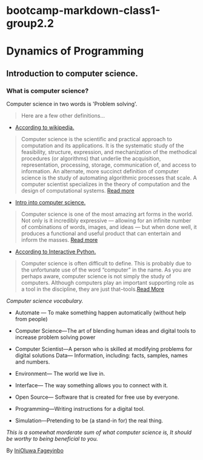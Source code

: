 # bootcamp-markdown-class1-group2.2

# Dynamics of Programming

## Introduction to computer science.
### What is computer science?
Computer science in two words is 'Problem solving'.
> Here are a few other definitions...
- [According to wikipedia.](https://en.wikipedia.org/wiki/Computer_science)
> Computer science is the scientific and practical approach to computation and its applications. It is the systematic study of the feasibility, structure, expression, and mechanization of the methodical procedures (or algorithms) that underlie the acquisition, representation, processing, storage, communication of, and access to information. An alternate, more succinct definition of computer science is the study of automating algorithmic processes that scale. A computer scientist specializes in the theory of computation and the design of computational systems. [Read more](https://en.wikipedia.org/wiki/Computer_science)
- [Intro into computer science.](https://studio.code.org/unplugged/unplug1.pdf)
> Computer science is one of the most amazing art forms in the world. Not only is it incredibly
expressive — allowing for an infinite number of combinations of words, images, and ideas —
but when done well, it produces a functional and useful product that can entertain and
inform the masses. [Read more](https://studio.code.org/unplugged/unplug1.pdf)

- [According to Interactive Python.](http://interactivepython.org/courselib/static/pythonds/Introduction/WhatIsComputerScience.html)
> Computer science is often difficult to define. This is probably due to the unfortunate use of the word “computer” in the name. As you are perhaps aware, computer science is not simply the study of computers. Although computers play an important supporting role as a tool in the discipline, they are just that–tools.[Read More](http://interactivepython.org/courselib/static/pythonds/Introduction/WhatIsComputerScience.html)

*Computer science vocabulary.*
- Automate — To make something happen
automatically (without help from people)

- Computer Science—The art of blending
human ideas and digital tools to increase
problem solving power

- Computer Scientist—A person who is skilled
at modifying problems for digital solutions
Data— Information, including: facts, samples,
names and numbers.

- Environment— The world we live in.

- Interface— The way something allows you to
connect with it.

- Open Source— Software that is created for
free use by everyone.

- Programming—Writing instructions for a
digital tool.

- Simulation—Pretending to be (a stand-in
for) the real thing.

_This is a somewhat morderate sum of what computer science is, It should be worthy to being beneficial to you._


By [IniOluwa Fageyinbo](https://github.com/inioluwa)